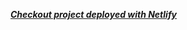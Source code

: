 [***Checkout project deployed with Netlify***](https://5f9ff735894fb711a653be11--trello-app-clone.netlify.app/)
